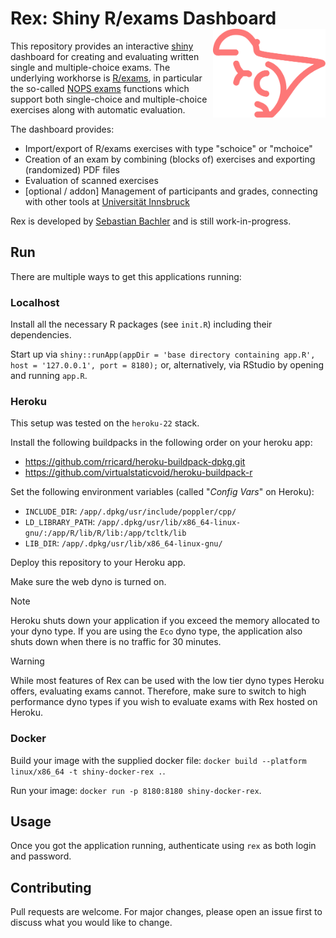 # Rex: Shiny R/exams Dashboard <img src="https://raw.githubusercontent.com/guesswho1234/Rex/main/www/logo.svg" align="right" alt="Rex logo" width="180" />

This repository provides an interactive [shiny](https://shiny.posit.co/) dashboard
for creating and evaluating written single and multiple-choice exams. The underlying workhorse
is [R/exams](https://www.R-exams.org/), in particular the so-called
[NOPS exams](https://www.R-exams.org/tutorials/exams2nops/) functions which support both
single-choice and multiple-choice exercises along with automatic evaluation.

The dashboard provides:

- Import/export of R/exams exercises with type "schoice" or "mchoice"
- Creation of an exam by combining (blocks of) exercises and exporting (randomized) PDF files
- Evaluation of scanned exercises
- [optional / addon] Management of participants and grades, connecting with other tools at [Universität Innsbruck](https://www.uibk.ac.at/)

Rex is developed by [Sebastian Bachler](https://www.uibk.ac.at/ibf/team/bachler.html.en)
and is still work-in-progress.

## Run

There are multiple ways to get this applications running:

### Localhost

Install all the necessary R packages (see `init.R`) including their dependencies.

Start up via `shiny::runApp(appDir = 'base directory containing app.R', host = '127.0.0.1', port = 8180);` or, alternatively, via RStudio by 
opening and running `app.R`.

### Heroku
This setup was tested on the `heroku-22` stack.

Install the following buildpacks in the following order on your heroku app:
- https://github.com/rricard/heroku-buildpack-dpkg.git
- https://github.com/virtualstaticvoid/heroku-buildpack-r

Set the following environment variables (called "*Config Vars*" on Heroku):
- `INCLUDE_DIR`: `/app/.dpkg/usr/include/poppler/cpp/`
- `LD_LIBRARY_PATH`: `/app/.dpkg/usr/lib/x86_64-linux-gnu/:/app/R/lib/R/lib:/app/tcltk/lib`
- `LIB_DIR`: `/app/.dpkg/usr/lib/x86_64-linux-gnu/`

Deploy this repository to your Heroku app.

Make sure the web dyno is turned on.

> [!NOTE]
Heroku shuts down your application if you exceed the memory allocated to your dyno type.
If you are using the `Eco` dyno type, the application also shuts down when there is no traffic for 30 minutes.

> [!WARNING]
While most features of Rex can be used with the low tier dyno types Heroku offers, evaluating exams cannot.
Therefore, make sure to switch to high performance dyno types if you wish to evaluate exams with Rex hosted on Heroku.  

### Docker

Build your image with the supplied docker file: `docker build --platform linux/x86_64 -t shiny-docker-rex .`.

Run your image: `docker run -p 8180:8180 shiny-docker-rex`. 

## Usage

Once you got the application running, authenticate using `rex` as both login and password.

## Contributing

Pull requests are welcome. For major changes, please open an issue first to discuss what 
you would like to change.
